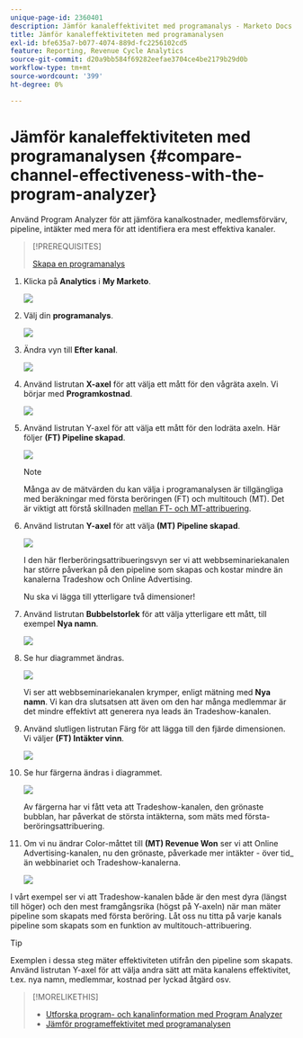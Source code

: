 ```yaml
---
unique-page-id: 2360401
description: Jämför kanaleffektivitet med programanalys - Marketo Docs - produktdokumentation
title: Jämför kanaleffektiviteten med programanalysen
exl-id: bfe635a7-b077-4074-889d-fc2256102cd5
feature: Reporting, Revenue Cycle Analytics
source-git-commit: d20a9bb584f69282eefae3704ce4be2179b29d0b
workflow-type: tm+mt
source-wordcount: '399'
ht-degree: 0%

---
```


# Jämför kanaleffektiviteten med programanalysen {#compare-channel-effectiveness-with-the-program-analyzer}

Använd Program Analyzer för att jämföra kanalkostnader, medlemsförvärv, pipeline, intäkter med mera för att identifiera era mest effektiva kanaler.

>[!PREREQUISITES]
>
>[Skapa en programanalys](/help/marketo/product-docs/reporting/revenue-cycle-analytics/program-analytics/create-a-program-analyzer.md)

1. Klicka på **Analytics** i **My Marketo**.

   ![](assets/image2014-9-17-18-3a36-3a13.png)

1. Välj din **programanalys**.

   ![](assets/image2014-9-17-18-3a36-3a40.png)

1. Ändra vyn till **Efter kanal**.

   ![](assets/image2014-9-17-18-3a36-3a59.png)

1. Använd listrutan **X-axel** för att välja ett mått för den vågräta axeln. Vi börjar med **Programkostnad**.

   ![](assets/image2014-9-17-18-3a37-3a7.png)

1. Använd listrutan Y-axel för att välja ett mått för den lodräta axeln. Här följer **(FT) Pipeline skapad**.

   ![](assets/image2014-9-17-18-3a37-3a50.png)

   >[!NOTE]
   >
   >Många av de mätvärden du kan välja i programanalysen är tillgängliga med beräkningar med första beröringen (FT) och multitouch (MT). Det är viktigt att förstå skillnaden [mellan FT- och MT-attribuering](/help/marketo/product-docs/reporting/revenue-cycle-analytics/revenue-tools/attribution/understanding-attribution.md).

1. Använd listrutan **Y-axel** för att välja **(MT) Pipeline skapad**.

   ![](assets/image2014-9-17-18-3a39-3a5.png)

   I den här flerberöringsattribueringsvyn ser vi att webbseminariekanalen har större påverkan på den pipeline som skapas och kostar mindre än kanalerna Tradeshow och Online Advertising.

   Nu ska vi lägga till ytterligare två dimensioner!

1. Använd listrutan **Bubbelstorlek** för att välja ytterligare ett mått, till exempel **Nya namn**.

   ![](assets/image2014-9-17-18-3a39-3a36.png)

1. Se hur diagrammet ändras.

   ![](assets/image2014-9-17-18-3a39-3a55.png)

   Vi ser att webbseminariekanalen krymper, enligt mätning med **Nya namn**. Vi kan dra slutsatsen att även om den har många medlemmar är det mindre effektivt att generera nya leads än Tradeshow-kanalen.

1. Använd slutligen listrutan Färg för att lägga till den fjärde dimensionen. Vi väljer **(FT) Intäkter vinn**.

   ![](assets/image2014-9-17-18-3a41-3a7.png)

1. Se hur färgerna ändras i diagrammet.

   ![](assets/image2014-9-17-18-3a41-3a19.png)

   Av färgerna har vi fått veta att Tradeshow-kanalen, den grönaste bubblan, har påverkat de största intäkterna, som mäts med första-beröringsattribuering.

1. Om vi nu ändrar Color-måttet till **(MT) Revenue Won** ser vi att Online Advertising-kanalen, nu den grönaste, påverkade mer intäkter - över tid_ än webbinariet och Tradeshow-kanalerna.

   ![](assets/image2014-9-17-18-3a41-3a40.png)

I vårt exempel ser vi att Tradeshow-kanalen både är den mest dyra (längst till höger) och den mest framgångsrika (högst på Y-axeln) när man mäter pipeline som skapats med första beröring. Låt oss nu titta på varje kanals pipeline som skapats som en funktion av multitouch-attribuering.

>[!TIP]
>
>Exemplen i dessa steg mäter effektiviteten utifrån den pipeline som skapats. Använd listrutan Y-axel för att välja andra sätt att mäta kanalens effektivitet, t.ex. nya namn, medlemmar, kostnad per lyckad åtgärd osv.

>[!MORELIKETHIS]
>
>* [Utforska program- och kanalinformation med Program Analyzer](/help/marketo/product-docs/reporting/revenue-cycle-analytics/program-analytics/explore-program-and-channel-details-with-the-program-analyzer.md)
>* [Jämför programeffektivitet med programanalysen](/help/marketo/product-docs/reporting/revenue-cycle-analytics/program-analytics/compare-program-effectiveness-with-the-program-analyzer.md)
